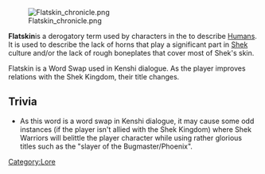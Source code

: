 <figure>
<img src="Flatskin_chronicle.png" title="Flatskin_chronicle.png" />
<figcaption>Flatskin_chronicle.png</figcaption>
</figure>

**Flatskin**is a derogatory term used by characters in the [](02%20-%20Projects%20&%20Wikis/Kenshi/Kenshi%20Wiki/Kenshi%20Wiki%20Template/Shek_Kingdom.md) to describe
[Humans](Human.md "wikilink"). It is used to describe the lack of horns
that play a significant part in [Shek](Shek.md "wikilink") culture and/or
the lack of rough boneplates that cover most of Shek's skin.

Flatskin is a Word Swap used in Kenshi dialogue. As the player improves
relations with the Shek Kingdom, their title changes.

## Trivia

- As this word is a word swap in Kenshi dialogue, it may cause some odd
  instances (if the player isn't allied with the Shek Kingdom) where
  Shek Warriors will belittle the player character while using rather
  glorious titles such as the "slayer of the Bugmaster/Phoenix".

[Category:Lore](Category:Lore "wikilink")